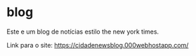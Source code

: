 # blog
Este e um blog de notícias estilo the new york times.

Link para o site: https://cidadenewsblog.000webhostapp.com/
